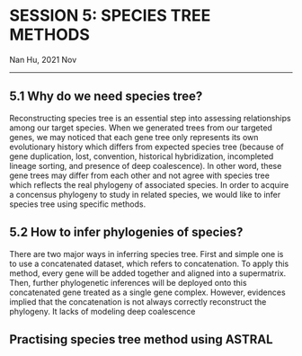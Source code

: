 # SESSION 5: SPECIES TREE METHODS
Nan Hu, 2021 Nov

---

## 5.1 Why do we need species tree?
Reconstructing species tree is an essential step into assessing relationships among our target species. When we generated trees from our targeted genes, we may noticed that each gene tree only represents its own evolutionary history which differs from expected species tree (because of gene duplication, lost, convention, historical hybridization, incompleted lineage sorting, and presence of deep coalescence). In other word, these gene trees may differ from each other and not agree with species tree which reflects the real phylogeny of associated species. In order to acquire a concensus phylogeny to study in related species, we would like to infer species tree using specific methods.

## 5.2 How to infer phylogenies of species?
There are two major ways in inferring species tree. First and simple one is to use a concatenated dataset, which refers to concatenation. To apply this method, every gene will be added together and aligned into a supermatrix. Then, further phylogenetic inferences will be deployed onto this concatenated gene treated as a single gene complex. However, evidences implied that the concatenation is not always correctly reconstruct the phylogeny. It lacks of modeling deep coalescence

## Practising species tree method using ASTRAL










